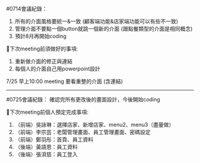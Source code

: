 #0714會議紀錄：
1.	所有的介面風格要統一&一致 (顧客端功能&店家端功能可以有些不一致)
2.	管理介面不要點一個button就跳一個新的介面 (跟點餐類型的介面是相同概念)
3.	預計8月再開始coding

📌下次meeting前須做好的事項:
1.	重新做介面的修正與連結
2.	每個人的介面自己用powerpoint設計

7/25 早上10:00 meeting 要看重整的介面 (含連結)

---------------------------------------------------------------

#0725會議紀錄：
確認完所有更改後的畫面設計，今後開始coding

📌下次meeting前個人預定完成事項:
1.	（前端）吳詠琳：選擇店家、新增店家、menu2、menu3（盡量做）
2.	（前端）李宗芸：老闆管理畫面、員工管理畫面、密碼設定
3.	（前端）鄭羽彤：首頁、員工資料
4.	（後端）黃語恩：員工資料
5.	（後端）張浿慈：員工登入
